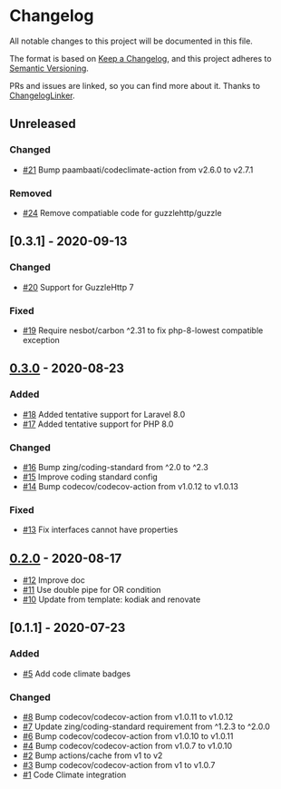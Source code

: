 # Changelog
All notable changes to this project will be documented in this file.

The format is based on [Keep a Changelog](https://keepachangelog.com/en/1.0.0/),
and this project adheres to [Semantic Versioning](https://semver.org/spec/v2.0.0.html).

PRs and issues are linked, so you can find more about it. Thanks to [ChangelogLinker](https://github.com/Symplify/ChangelogLinker).

<!-- changelog-linker -->

## Unreleased

### Changed

- [#21] Bump paambaati/codeclimate-action from v2.6.0 to v2.7.1

### Removed

- [#24] Remove compatiable code for guzzlehttp/guzzle

## [0.3.1] - 2020-09-13

### Changed

- [#20] Support for GuzzleHttp 7

### Fixed

- [#19] Require nesbot/carbon ^2.31 to fix php-8-lowest compatible exception

## [0.3.0] - 2020-08-23

### Added

- [#18] Added tentative support for Laravel 8.0
- [#17] Added tentative support for PHP 8.0

### Changed

- [#16] Bump zing/coding-standard from ^2.0 to ^2.3
- [#15] Improve coding standard config
- [#14] Bump codecov/codecov-action from v1.0.12 to v1.0.13

### Fixed

- [#13] Fix interfaces cannot have properties

## [0.2.0] - 2020-08-17

- [#12] Improve doc
- [#11] Use double pipe for OR condition
- [#10] Update from template: kodiak and renovate

## [0.1.1] - 2020-07-23

### Added

- [#5] Add code climate badges

### Changed

- [#8] Bump codecov/codecov-action from v1.0.11 to v1.0.12
- [#7] Update zing/coding-standard requirement from ^1.2.3 to ^2.0.0
- [#6] Bump codecov/codecov-action from v1.0.10 to v1.0.11
- [#4] Bump codecov/codecov-action from v1.0.7 to v1.0.10
- [#2] Bump actions/cache from v1 to v2
- [#3] Bump codecov/codecov-action from v1 to v1.0.7
- [#1] Code Climate integration

[#12]: https://github.com/zingimmick/laravel-sentry/pull/12
[#11]: https://github.com/zingimmick/laravel-sentry/pull/11
[#10]: https://github.com/zingimmick/laravel-sentry/pull/10
[#8]: https://github.com/zingimmick/laravel-sentry/pull/8
[#7]: https://github.com/zingimmick/laravel-sentry/pull/7
[#6]: https://github.com/zingimmick/laravel-sentry/pull/6
[#5]: https://github.com/zingimmick/laravel-sentry/pull/5
[#4]: https://github.com/zingimmick/laravel-sentry/pull/4
[#3]: https://github.com/zingimmick/laravel-sentry/pull/3
[#2]: https://github.com/zingimmick/laravel-sentry/pull/2
[#1]: https://github.com/zingimmick/laravel-sentry/pull/1
[0.2.0]: https://github.com/zingimmick/laravel-sentry/compare/0.1.1...0.2.0
[#18]: https://github.com/zingimmick/laravel-sentry/pull/18
[#17]: https://github.com/zingimmick/laravel-sentry/pull/17
[#16]: https://github.com/zingimmick/laravel-sentry/pull/16
[#15]: https://github.com/zingimmick/laravel-sentry/pull/15
[#14]: https://github.com/zingimmick/laravel-sentry/pull/14
[#13]: https://github.com/zingimmick/laravel-sentry/pull/13
[#20]: https://github.com/zingimmick/laravel-sentry/pull/20
[#19]: https://github.com/zingimmick/laravel-sentry/pull/19
[0.3.0]: https://github.com/zingimmick/laravel-sentry/compare/0.2.0...0.3.0
[#24]: https://github.com/zingimmick/laravel-sentry/pull/24
[#21]: https://github.com/zingimmick/laravel-sentry/pull/21
